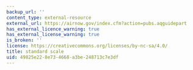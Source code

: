 ```yaml
---
backup_url: ''
content_type: external-resource
external_url: https://airnow.gov/index.cfm?action=pubs.aqguidepart
has_external_licence_warning: true
has_external_license_warning: true
is_broken: ''
license: https://creativecommons.org/licenses/by-nc-sa/4.0/
title: standard scale
uid: 49825e22-8e73-4668-a3be-248713c7e3df
---
```

